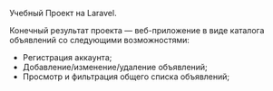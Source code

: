 Учебный Проект на Laravel.

Конечный результат проекта — веб-приложение в виде каталога объявлений со следующими возможностями:

- Регистрация аккаунта;
- Добавление/изменение/удаление объявлений;
- Просмотр и фильтрация общего списка объявлений;